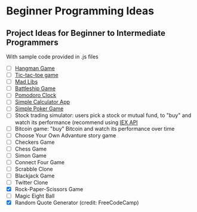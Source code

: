 # Beginner Programming Ideas
## Project Ideas for Beginner to Intermediate Programmers

With sample code provided in .js files

- [ ] [Hangman Game]()
- [ ] [Tic-tac-toe game]()
- [ ] [Mad Libs]()
- [ ] [Battleship Game]()
- [ ] [Pomodoro Clock]()
- [ ] [Simple Calculator App]()
- [ ] [Simple Poker Game]()
- [ ] Stock trading simulator: users pick a stock or mutual fund, to "buy" and watch its performance (recommend using [IEX API](https://iextrading.com/developer/docs/)
- [ ] Bitcoin game: "buy" Bitcoin and watch its performance over time
- [ ] Choose Your Own Advanture story game
- [ ] Checkers Game
- [ ] Chess Game
- [ ] Simon Game
- [ ] Connect Four Game
- [ ] Scrabble Clone
- [ ] Blackjack Game
- [ ] Twitter Clone
- [X] Rock-Paper-Scissors Game
- [ ] Magic Eight Ball
- [X] Random Quote Generator (credit: FreeCodeCamp)

